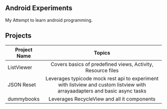 ## Android Experiments

My Attempt to learn android programming.

## Projects

| Project Name | Topics |
| ------------ |:------:|
| ListViewer   | Covers basics of predefined views, Activity, Resource files |
| JSON Reset   | Leverages typicode mock rest api to experiment with listview and custom listview with arrayaadapters and basic async tasks |
| dummybooks   | Leverages RecycleView and all it components |


